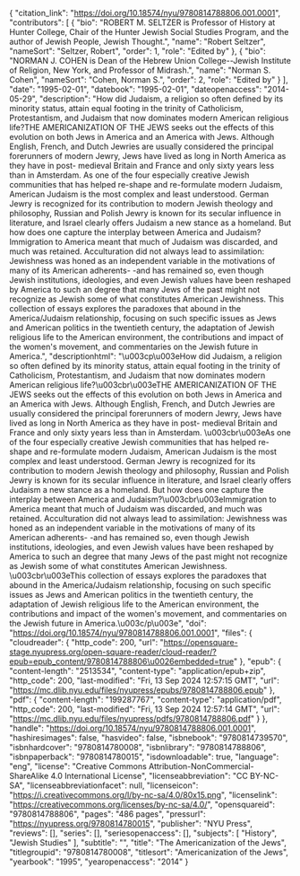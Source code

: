 {
   "citation_link": "https://doi.org/10.18574/nyu/9780814788806.001.0001",
   "contributors": [
     {
       "bio": "ROBERT M. SELTZER is Professor of History at Hunter College, Chair of the Hunter Jewish Social Studies Program, and the author of Jewish People, Jewish Thought.",
       "name": "Robert Seltzer",
       "nameSort": "Seltzer, Robert",
       "order": 1,
       "role": "Edited by"
     },
     {
       "bio": "NORMAN J. COHEN is Dean of the Hebrew Union College--Jewish Institute of Religion, New York, and Professor of Midrash.",
       "name": "Norman S. Cohen",
       "nameSort": "Cohen, Norman S.",
       "order": 2,
       "role": "Edited by"
     }
   ],
   "date": "1995-02-01",
   "datebook": "1995-02-01",
   "dateopenaccess": "2014-05-29",
   "description": "How did Judaism, a religion so often defined by its minority status, attain equal footing in the trinity of Catholicism, Protestantism, and Judaism that now dominates modern American religious life?THE AMERICANIZATION OF THE JEWS seeks out the effects of this evolution on both Jews in America and an America with Jews. Although English, French, and Dutch Jewries are usually considered the principal forerunners of modern Jewry, Jews have lived as long in North America as they have in post- medieval Britain and France and only sixty years less than in Amsterdam. As one of the four especially creative Jewish communities that has helped re-shape and re-formulate modern Judaism, American Judaism is the most complex and least understood. German Jewry is recognized for its contribution to modern Jewish theology and philosophy, Russian and Polish Jewry is known for its secular influence in literature, and Israel clearly offers Judaism a new stance as a homeland. But how does one capture the interplay between America and Judaism?Immigration to America meant that much of Judaism was discarded, and much was retained. Acculturation did not always lead to assimilation: Jewishness was honed as an independent variable in the motivations of many of its American adherents- -and has remained so, even though Jewish institutions, ideologies, and even Jewish values have been reshaped by America to such an degree that many Jews of the past might not recognize as Jewish some of what constitutes American Jewishness. This collection of essays explores the paradoxes that abound in the America/Judaism relationship, focusing on such specific issues as Jews and American politics in the twentieth century, the adaptation of Jewish religious life to the American environment, the contributions and impact of the women's movement, and commentaries on the Jewish future in America.",
   "descriptionhtml": "\u003cp\u003eHow did Judaism, a religion so often defined by its minority status, attain equal footing in the trinity of Catholicism, Protestantism, and Judaism that now dominates modern American religious life?\u003cbr\u003eTHE AMERICANIZATION OF THE JEWS seeks out the effects of this evolution on both Jews in America and an America with Jews. Although English, French, and Dutch Jewries are usually considered the principal forerunners of modern Jewry, Jews have lived as long in North America as they have in post- medieval Britain and France and only sixty years less than in Amsterdam. \u003cbr\u003eAs one of the four especially creative Jewish communities that has helped re-shape and re-formulate modern Judaism, American Judaism is the most complex and least understood. German Jewry is recognized for its contribution to modern Jewish theology and philosophy, Russian and Polish Jewry is known for its secular influence in literature, and Israel clearly offers Judaism a new stance as a homeland. But how does one capture the interplay between America and Judaism?\u003cbr\u003eImmigration to America meant that much of Judaism was discarded, and much was retained. Acculturation did not always lead to assimilation: Jewishness was honed as an independent variable in the motivations of many of its American adherents- -and has remained so, even though Jewish institutions, ideologies, and even Jewish values have been reshaped by America to such an degree that many Jews of the past might not recognize as Jewish some of what constitutes American Jewishness. \u003cbr\u003eThis collection of essays explores the paradoxes that abound in the America/Judaism relationship, focusing on such specific issues as Jews and American politics in the twentieth century, the adaptation of Jewish religious life to the American environment, the contributions and impact of the women's movement, and commentaries on the Jewish future in America.\u003c/p\u003e",
   "doi": "https://doi.org/10.18574/nyu/9780814788806.001.0001",
   "files": {
     "cloudreader": {
       "http_code": 200,
       "url": "https://opensquare-stage.nyupress.org/open-square-reader/cloud-reader/?epub=epub_content/9780814788806\u0026embedded=true"
     },
     "epub": {
       "content-length": "2513534",
       "content-type": "application/epub+zip",
       "http_code": 200,
       "last-modified": "Fri, 13 Sep 2024 12:57:15 GMT",
       "url": "https://mc.dlib.nyu.edu/files/nyupress/epubs/9780814788806.epub"
     },
     "pdf": {
       "content-length": "199287767",
       "content-type": "application/pdf",
       "http_code": 200,
       "last-modified": "Fri, 13 Sep 2024 12:57:14 GMT",
       "url": "https://mc.dlib.nyu.edu/files/nyupress/pdfs/9780814788806.pdf"
     }
   },
   "handle": "https://doi.org/10.18574/nyu/9780814788806.001.0001",
   "hashiresimages": false,
   "hasvideo": false,
   "isbnebook": "9780814739570",
   "isbnhardcover": "9780814780008",
   "isbnlibrary": "9780814788806",
   "isbnpaperback": "9780814780015",
   "isdownloadable": true,
   "language": "eng",
   "license": "Creative Commons Attribution-NonCommercial-ShareAlike 4.0 International License",
   "licenseabbreviation": "CC BY-NC-SA",
   "licenseabbreviationfacet": null,
   "licenseicon": "https://i.creativecommons.org/l/by-nc-sa/4.0/80x15.png",
   "licenselink": "https://creativecommons.org/licenses/by-nc-sa/4.0/",
   "opensquareid": "9780814788806",
   "pages": "486 pages",
   "pressurl": "https://nyupress.org/9780814780015",
   "publisher": "NYU Press",
   "reviews": [],
   "series": [],
   "seriesopenaccess": [],
   "subjects": [
     "History",
     "Jewish Studies"
   ],
   "subtitle": "",
   "title": "The Americanization of the Jews",
   "titlegroupid": "9780814780008",
   "titlesort": "Americanization of the Jews",
   "yearbook": "1995",
   "yearopenaccess": "2014"
 }
